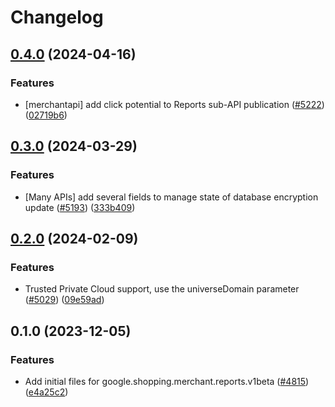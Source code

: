 # Changelog

## [0.4.0](https://github.com/googleapis/google-cloud-node/compare/reports-v0.3.0...reports-v0.4.0) (2024-04-16)


### Features

* [merchantapi] add click potential to Reports sub-API publication ([#5222](https://github.com/googleapis/google-cloud-node/issues/5222)) ([02719b6](https://github.com/googleapis/google-cloud-node/commit/02719b6945141a7b35256c6d96228280da5bda0f))

## [0.3.0](https://github.com/googleapis/google-cloud-node/compare/reports-v0.2.0...reports-v0.3.0) (2024-03-29)


### Features

* [Many APIs] add several fields to manage state of database encryption update ([#5193](https://github.com/googleapis/google-cloud-node/issues/5193)) ([333b409](https://github.com/googleapis/google-cloud-node/commit/333b40951a255ecfab249bd6e7ace5877270ec85))

## [0.2.0](https://github.com/googleapis/google-cloud-node/compare/reports-v0.1.0...reports-v0.2.0) (2024-02-09)


### Features

* Trusted Private Cloud support, use the universeDomain parameter  ([#5029](https://github.com/googleapis/google-cloud-node/issues/5029)) ([09e59ad](https://github.com/googleapis/google-cloud-node/commit/09e59ad6e34001a33d01894ccd5a0643f1a84883))

## 0.1.0 (2023-12-05)


### Features

* Add initial files for google.shopping.merchant.reports.v1beta ([#4815](https://github.com/googleapis/google-cloud-node/issues/4815)) ([e4a25c2](https://github.com/googleapis/google-cloud-node/commit/e4a25c21ffc83410fff395341d7ae2c88c877ac2))
